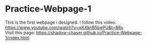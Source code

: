 # Practice-Webpage-1
This is the first webpage i designed.
I follow this video: https://www.youtube.com/watch?v=qXXknB5bePU&t=86s   
Visit this page: https://shadow-chaser.github.io/Practice-Webpage-1/index.html

